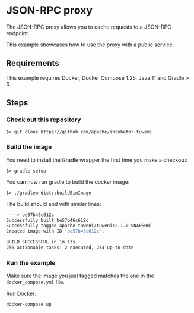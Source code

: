 <!--
Licensed to the Apache Software Foundation (ASF) under one or more
contributor license agreements.  See the NOTICE file distributed with
this work for additional information regarding copyright ownership.
The ASF licenses this file to You under the Apache License, Version 2.0
(the "License"); you may not use this file except in compliance with
the License.  You may obtain a copy of the License at

     http://www.apache.org/licenses/LICENSE-2.0

Unless required by applicable law or agreed to in writing, software
distributed under the License is distributed on an "AS IS" BASIS,
WITHOUT WARRANTIES OR CONDITIONS OF ANY KIND, either express or implied.
See the License for the specific language governing permissions and
limitations under the License.
-->
# JSON-RPC proxy

The JSON-RPC proxy allows you to cache requests to a JSON-RPC endpoint.

This example showcases how to use the proxy with a public service.

## Requirements

This example requires Docker, Docker Compose 1.25, Java 11 and Gradle > 6.

## Steps

### Check out this repository

`$> git clone https://github.com/apache/incubator-tuweni`

### Build the image

You need to install the Gradle wrapper the first time you make a checkout:

`$> gradle setup`

You can now run gradle to build the docker image:

`$> ./gradlew dist::buildBinImage`

The build should end with similar lines:
```bash
 ---> be57b46c612c
Successfully built be57b46c612c
Successfully tagged apache-tuweni/tuweni:2.1.0-SNAPSHOT
Created image with ID 'be57b46c612c'.

BUILD SUCCESSFUL in 1m 13s
256 actionable tasks: 2 executed, 254 up-to-date
```

### Run the example

Make sure the image you just tagged matches the one in the `docker_compose.yml` file.

Run Docker:

```bash
docker-compose up
```



